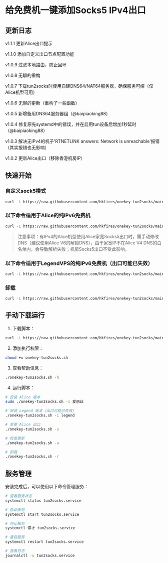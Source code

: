# 给免费机一键添加Socks5 IPv4出口

## 更新日志
v1.1.1 更新Alice出口提示

v1.1.0 添加自定义出口节点配置功能

v1.0.9 过滤本地路由，防止回环

v1.0.8 无聊的重构

v1.0.7 下载tun2socks时使用自建DNS64/NAT64服务器，确保服务可控（仅Alice机型可用）

v1.0.6 无聊的更新（重构了一些函数）

v1.0.5 新增备用DNS64服务器组（@baipiaoking88）

v1.0.4 修复原先systemd中的错误，并在启用tun设备后增加1秒延时（@baipiaoking88）

v1.0.3 解决无IPv4的机子'RTNETLINK answers: Network is unreachable'报错（其实报错也无影响）

v1.0.2 更新Alice出口（移除香港机房IP）

## 快速开始

### 自定义sock5模式
```bash
curl -L https://raw.githubusercontent.com/hkfires/onekey-tun2socks/main/onekey-tun2socks.sh -o onekey-tun2socks.sh && chmod +x onekey-tun2socks.sh && sudo ./onekey-tun2socks.sh -i custom
```

### 以下命令适用于Alice的纯IPv6免费机
```bash
curl -L https://raw.githubusercontent.com/hkfires/onekey-tun2socks/main/onekey-tun2socks.sh -o onekey-tun2socks.sh && chmod +x onekey-tun2socks.sh && sudo ./onekey-tun2socks.sh -i alice
```

> 注意事项：有IPv4的Alice机型使用Alice家宽Socks5出口时，需手动修改DNS（建议使用Alice V6的解锁DNS），由于家宽IP不在Alice V4 DNS的白名单内，会导致解析失败；机房Socks5出口不受此影响。

### 以下命令适用于LegendVPS的纯IPv6免费机（出口可能已失效）
```bash
curl -L https://raw.githubusercontent.com/hkfires/onekey-tun2socks/main/onekey-tun2socks.sh -o onekey-tun2socks.sh && chmod +x onekey-tun2socks.sh && sudo ./onekey-tun2socks.sh -i legend
```

### 卸载
```bash
curl -L https://raw.githubusercontent.com/hkfires/onekey-tun2socks/main/onekey-tun2socks.sh -o onekey-tun2socks.sh && chmod +x onekey-tun2socks.sh && sudo ./onekey-tun2socks.sh -r
```

## 手动下载运行

1. 下载脚本：
```bash
curl -L https://raw.githubusercontent.com/hkfires/onekey-tun2socks/main/onekey-tun2socks.sh -o onekey-tun2socks.sh
```

2. 添加执行权限：
```bash
chmod +x onekey-tun2socks.sh
```

3. 查看帮助信息：
```bash
./onekey-tun2socks.sh -h
```

4. 运行脚本：
```bash
# 安装 Alice 版本
sudo ./onekey-tun2socks.sh -i 爱丽丝

# 安装 Legend 版本（出口可能已失效）
./onekey-tun2socks.sh -i legend

# 变更 Alice 出口
./onekey-tun2socks.sh -s

# 检查更新
./onekey-tun2socks.sh -u

# 卸载
./onekey-tun2socks.sh -r
```

## 服务管理

安装完成后，可以使用以下命令管理服务：

```bash
# 查看服务状态
systemctl status tun2socks.service

# 启动服务
systemctl start tun2socks.service

# 停止服务
systemctl 停止 tun2socks.service

# 重启服务
systemctl restart tun2socks.service

# 查看日志
journalctl -u tun2socks.service
```





